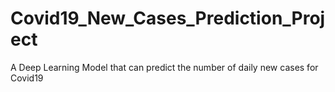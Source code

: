 # Covid19_New_Cases_Prediction_Project
 A Deep Learning Model that can predict the number of daily new cases for Covid19
